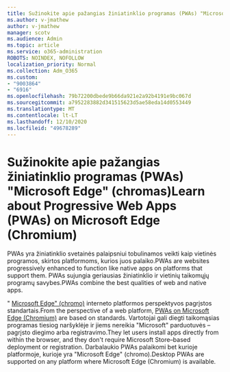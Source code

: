```yaml
---
title: Sužinokite apie pažangias žiniatinklio programas (PWAs) "Microsoft Edge" (chromas)
ms.author: v-jmathew
author: v-jmathew
manager: scotv
ms.audience: Admin
ms.topic: article
ms.service: o365-administration
ROBOTS: NOINDEX, NOFOLLOW
localization_priority: Normal
ms.collection: Adm_O365
ms.custom:
- "9003864"
- "6916"
ms.openlocfilehash: 79b72200dbede9b66da921e2a92b4191e9bc067d
ms.sourcegitcommit: a7952283882d341515623d5ae58eda14d0553449
ms.translationtype: MT
ms.contentlocale: lt-LT
ms.lasthandoff: 12/10/2020
ms.locfileid: "49678289"
---
```

# <a name="learn-about-progressive-web-apps-pwas-on-microsoft-edge-chromium"></a><span data-ttu-id="46d75-102">Sužinokite apie pažangias žiniatinklio programas (PWAs) "Microsoft Edge" (chromas)</span><span class="sxs-lookup"><span data-stu-id="46d75-102">Learn about Progressive Web Apps (PWAs) on Microsoft Edge (Chromium)</span></span>

<span data-ttu-id="46d75-103">PWAs yra žiniatinklio svetainės palaipsniui tobulinamos veikti kaip vietinės programos, skirtos platformoms, kurios juos palaiko.</span><span class="sxs-lookup"><span data-stu-id="46d75-103">PWAs are websites progressively enhanced to function like native apps on platforms that support them.</span></span> <span data-ttu-id="46d75-104">PWAs sujungia geriausias žiniatinklio ir vietinių taikomųjų programų savybes.</span><span class="sxs-lookup"><span data-stu-id="46d75-104">PWAs combine the best qualities of web and native apps.</span></span>

<span data-ttu-id="46d75-105">" [Microsoft Edge" (chromo)](https://go.microsoft.com/fwlink/?linkid=2135193) interneto platformos perspektyvos pagrįstos standartais.</span><span class="sxs-lookup"><span data-stu-id="46d75-105">From the perspective of a web platform, [PWAs on Microsoft Edge (Chromium)](https://go.microsoft.com/fwlink/?linkid=2135193) are based on standards.</span></span> <span data-ttu-id="46d75-106">Vartotojai gali diegti taikomąsias programas tiesiog naršyklėje ir jiems nereikia "Microsoft" parduotuvės – pagrįsto diegimo arba registravimo.</span><span class="sxs-lookup"><span data-stu-id="46d75-106">They let users install apps directly from within the browser, and they don't require Microsoft Store–based deployment or registration.</span></span> <span data-ttu-id="46d75-107">Darbalaukio PWAs palaikomi bet kurioje platformoje, kurioje yra "Microsoft Edge" (chromo).</span><span class="sxs-lookup"><span data-stu-id="46d75-107">Desktop PWAs are supported on any platform where Microsoft Edge (Chromium) is available.</span></span>
